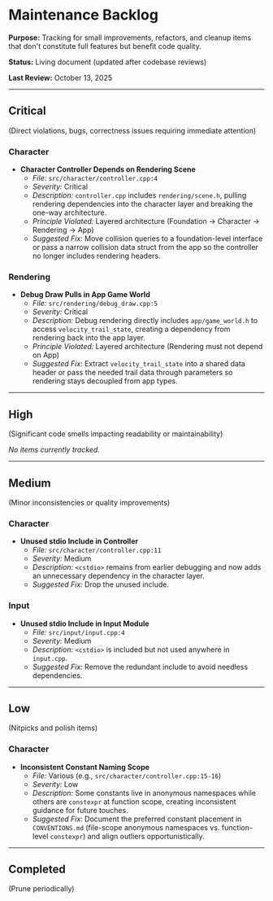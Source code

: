 # Maintenance Backlog

**Purpose:** Tracking for small improvements, refactors, and cleanup items that don't constitute full features but benefit code quality.

**Status:** Living document (updated after codebase reviews)

**Last Review:** October 13, 2025

---

## Critical

(Direct violations, bugs, correctness issues requiring immediate attention)

### Character
- **Character Controller Depends on Rendering Scene**
  - *File:* `src/character/controller.cpp:4`
  - *Severity:* Critical
  - *Description:* `controller.cpp` includes `rendering/scene.h`, pulling rendering dependencies into the character layer and breaking the one-way architecture.
  - *Principle Violated:* Layered architecture (Foundation -> Character -> Rendering -> App)
  - *Suggested Fix:* Move collision queries to a foundation-level interface or pass a narrow collision data struct from the app so the controller no longer includes rendering headers.

### Rendering
- **Debug Draw Pulls in App Game World**
  - *File:* `src/rendering/debug_draw.cpp:5`
  - *Severity:* Critical
  - *Description:* Debug rendering directly includes `app/game_world.h` to access `velocity_trail_state`, creating a dependency from rendering back into the app layer.
  - *Principle Violated:* Layered architecture (Rendering must not depend on App)
  - *Suggested Fix:* Extract `velocity_trail_state` into a shared data header or pass the needed trail data through parameters so rendering stays decoupled from app types.

---

## High

(Significant code smells impacting readability or maintainability)

*No items currently tracked.*

---

## Medium

(Minor inconsistencies or quality improvements)

### Character
- **Unused stdio Include in Controller**
  - *File:* `src/character/controller.cpp:11`
  - *Severity:* Medium
  - *Description:* `<cstdio>` remains from earlier debugging and now adds an unnecessary dependency in the character layer.
  - *Suggested Fix:* Drop the unused include.

### Input
- **Unused stdio Include in Input Module**
  - *File:* `src/input/input.cpp:4`
  - *Severity:* Medium
  - *Description:* `<cstdio>` is included but not used anywhere in `input.cpp`.
  - *Suggested Fix:* Remove the redundant include to avoid needless dependencies.

---

## Low

(Nitpicks and polish items)

### Character
- **Inconsistent Constant Naming Scope**
  - *File:* Various (e.g., `src/character/controller.cpp:15-16`)
  - *Severity:* Low
  - *Description:* Some constants live in anonymous namespaces while others are `constexpr` at function scope, creating inconsistent guidance for future touches.
  - *Suggested Fix:* Document the preferred constant placement in `CONVENTIONS.md` (file-scope anonymous namespaces vs. function-level `constexpr`) and align outliers opportunistically.

---

## Completed

(Prune periodically)
